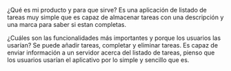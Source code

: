 ¿Qué es mi producto y para que sirve?
Es una aplicación de listado de tareas muy simple que es capaz de almacenar tareas con una descripción y una marca para saber si estan completas.

¿Cuáles son las funcionalidades más importantes y porque los usuarios las usarían?
Se puede añadir tareas, completar y eliminar tareas. Es capaz de enviar información a un servidor acerca del listado de tareas, pienso que los usuarios usarían el aplicativo
por lo simple y sencillo que es.